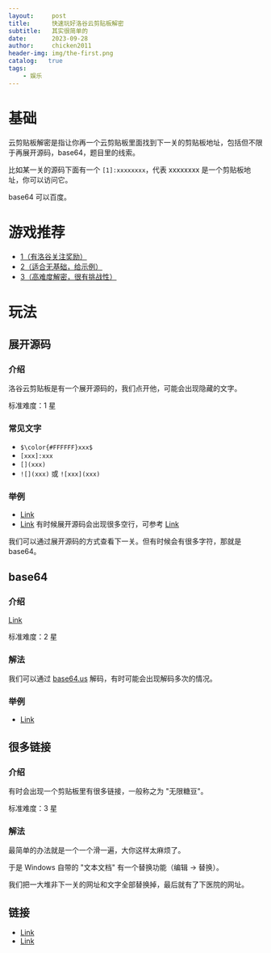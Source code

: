```yaml
---
layout:     post
title:      快速玩好洛谷云剪贴板解密
subtitle:   其实很简单的
date:       2023-09-28
author:     chicken2011
header-img: img/the-first.png
catalog:   true
tags:
    - 娱乐
---
```


# 基础

云剪贴板解密是指让你再一个云剪贴板里面找到下一关的剪贴板地址，包括但不限于再展开源码，base64，题目里的线索。

比如某一关的源码下面有一个 `[1]:xxxxxxxx`，代表 xxxxxxxx 是一个剪贴板地址，你可以访问它。

base64 可以百度。

# 游戏推荐

- [1（有洛谷关注奖励）](https://www.luogu.com.cn/paste/ecnmd2dj)
- [2（适合无基础，给示例）](https://www.luogu.com.cn/paste/r96sk39p)
- [3（高难度解密，很有挑战性）](https://www.luogu.com.cn/paste/a7gee99h)

# 玩法

## 展开源码
### 介绍
洛谷云剪贴板是有一个展开源码的，我们点开他，可能会出现隐藏的文字。

标准难度：1 星
### 常见文字
- `$\color{#FFFFFF}xxx$`
- `[xxx]:xxx`
- `[](xxx)`
- `![](xxx)` 或 `![xxx](xxx)`
### 举例
- [Link](https://www.luogu.com.cn/paste/r96sk39p)
- [Link](https://www.luogu.com.cn/paste/jyxf67sd)
有时候展开源码会出现很多空行，可参考 [Link](https://www.luogu.com.cn/paste/jey0o5tf)

我们可以通过展开源码的方式查看下一关。但有时候会有很多字符，那就是 base64。

## base64
### 介绍
[Link](https://baike.baidu.com/item/base64)

标准难度：2 星
### 解法
我们可以通过 [base64.us](//base64.us) 解码，有时可能会出现解码多次的情况。
### 举例
- [Link](https://www.luogu.com.cn/paste/r6qo3gnd)

## 很多链接

### 介绍
有时会出现一个剪贴板里有很多链接，一般称之为 "无限糖豆"。

标准难度：3 星

### 解法

最简单的办法就是一个一个滑一遍，大你这样太麻烦了。

于是 Windows 自带的 "文本文档" 有一个替换功能（编辑 -> 替换）。

我们把一大堆非下一关的网址和文字全部替换掉，最后就有了下医院的网址。

## 链接
- [Link](https://www.luogu.com.cn/paste/wmgximgl)
- [Link](https://www.luogu.com.cn/paste/qobwgm1a)
